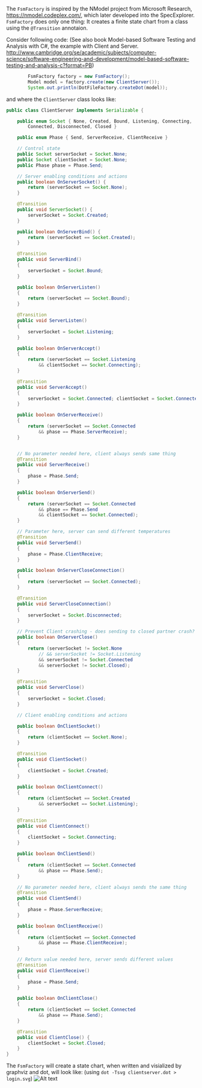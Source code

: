 The `FsmFactory` is inspired by the NModel project from Microsoft Research, https://nmodel.codeplex.com/, which later developed into the SpecExplorer. `FsmFactory` does only one thing: It creates a finite state chart from a class using the `@Transition` annotaion.

Consider following code: (See also book Model-based Software Testing and Analysis with C#, the example with Client and Server. http://www.cambridge.org/se/academic/subjects/computer-science/software-engineering-and-development/model-based-software-testing-and-analysis-c?format=PB)
~~~java
        FsmFactory factory = new FsmFactory();
        Model model = factory.create(new ClientServer());
        System.out.println(DotFileFactory.createDot(model));
~~~
and where the `ClientServer` class looks like:
~~~java
public class ClientServer implements Serializable {

    public enum Socket { None, Created, Bound, Listening, Connecting,
        Connected, Disconnected, Closed }

    public enum Phase { Send, ServerReceive, ClientReceive }

    // Control state
    public Socket serverSocket = Socket.None;
    public Socket clientSocket = Socket.None;
    public Phase phase = Phase.Send;

    // Server enabling conditions and actions
    public boolean OnServerSocket() {
        return (serverSocket == Socket.None);
    }

    @Transition
    public void ServerSocket() {
        serverSocket = Socket.Created;
    }

    public boolean OnServerBind() {
        return (serverSocket == Socket.Created);
    }

    @Transition
    public void ServerBind()
    {
        serverSocket = Socket.Bound;
    }

    public boolean OnServerListen()
    {
        return (serverSocket == Socket.Bound);
    }

    @Transition
    public void ServerListen()
    {
        serverSocket = Socket.Listening;
    }

    public boolean OnServerAccept()
    {
        return (serverSocket == Socket.Listening
            && clientSocket == Socket.Connecting);
    }

    @Transition
    public void ServerAccept()
    {
        serverSocket = Socket.Connected; clientSocket = Socket.Connected;
    }

    public boolean OnServerReceive()
    {
        return (serverSocket == Socket.Connected
            && phase == Phase.ServerReceive);
    }


    // No parameter needed here, client always sends same thing
    @Transition
    public void ServerReceive()
    {
        phase = Phase.Send;
    }

    public boolean OnServerSend()
    {
        return (serverSocket == Socket.Connected
            && phase == Phase.Send
            && clientSocket == Socket.Connected);
    }

    // Parameter here, server can send different temperatures
    @Transition
    public void ServerSend()
    {
        phase = Phase.ClientReceive;
    }

    public boolean OnServerCloseConnection()
    {
        return (serverSocket == Socket.Connected);
    }

    @Transition
    public void ServerCloseConnection()
    {
        serverSocket = Socket.Disconnected;
    }

    // Prevent Client crashing - does sending to closed partner crash?
    public boolean OnServerClose()
    {
        return (serverSocket != Socket.None
            // && serverSocket != Socket.Listening
            && serverSocket != Socket.Connected
            && serverSocket != Socket.Closed);
    }

    @Transition
    public void ServerClose()
    {
        serverSocket = Socket.Closed;
    }

    // Client enabling conditions and actions

    public boolean OnClientSocket()
    {
        return (clientSocket == Socket.None);
    }

    @Transition
    public void ClientSocket()
    {
        clientSocket = Socket.Created;
    }

    public boolean OnClientConnect()
    {
        return (clientSocket == Socket.Created
            && serverSocket == Socket.Listening);
    }

    @Transition
    public void ClientConnect()
    {
        clientSocket = Socket.Connecting;
    }

    public boolean OnClientSend()
    {
        return (clientSocket == Socket.Connected
            && phase == Phase.Send);
    }

    // No parameter needed here, client always sends the same thing
    @Transition
    public void ClientSend()
    {
        phase = Phase.ServerReceive;
    }

    public boolean OnClientReceive()
    {
        return (clientSocket == Socket.Connected
            && phase == Phase.ClientReceive);
    }

    // Return value needed here, server sends different values
    @Transition
    public void ClientReceive()
    {
        phase = Phase.Send;
    }

    public boolean OnClientClose()
    {
        return (clientSocket == Socket.Connected
            && phase == Phase.Send);
    }

    @Transition
    public void ClientClose() {
        clientSocket = Socket.Closed;
    }
}
~~~
The `FsmFactory` will create a state chart, when written and visialized by graphviz and dot, will look like:
(using `dot -Tsvg clientserver.dot > login.svg`)
![Alt text](https://raw.githubusercontent.com/GraphWalker/graphwalker-labs/master/doc/img/clientServer.png)

